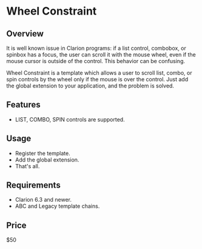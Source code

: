 # Wheel Constraint

## Overview
It is well known issue in Clarion programs: if a list control, combobox, or spinbox has a focus, the user can scroll it 
with the mouse wheel, even if the mouse cursor is outside of the control.
This behavior can be confusing.

Wheel Constraint is a template which allows a user to scroll list, combo, or spin controls by the wheel only if the mouse 
is over the control. Just add the global extension to your application, and the problem is solved.

## Features
- LIST, COMBO, SPIN controls are supported.

## Usage
- Register the template.
- Add the global extension.
- That's all.

## Requirements
- Clarion 6.3 and newer.
- ABC and Legacy template chains.

## Price
$50